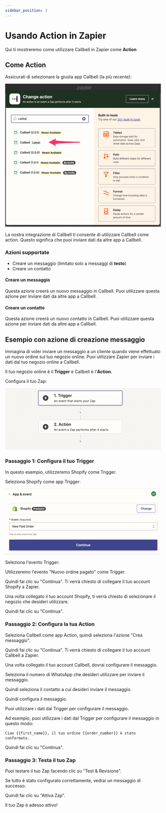 ```yaml
---
sidebar_position: 3
---
```


# Usando Action in Zapier

Qui ti mostreremo come utilizzare Callbell in Zapier come **Action**

## Come Action

Assicurati di selezionare la giusta app Callbell (la più recente):

![Integrazione di Callbell](../assets/select-action.png)

La nostra integrazione di Callbell ti consente di utilizzare Callbell come action. Questo significa che puoi inviare dati da altre app a Callbell.

### Azioni supportate

- Creare un messaggio (limitato solo a messaggi di **testo**)
- Creare un contatto

#### Creare un messaggio

Questa azione creerà un nuovo messaggio in Callbell.
Puoi utilizzare questa azione per inviare dati da altre app a Callbell.

#### Creare un contatto

Questa azione creerà un nuovo contatto in Callbell.
Puoi utilizzare questa azione per inviare dati da altre app a Callbell.

## Esempio con azione di creazione messaggio

Immagina di voler inviare un messaggio a un cliente quando viene effettuato un nuovo ordine sul tuo negozio online. Puoi utilizzare Zapier per inviare i dati dal tuo negozio online a Callbell.

Il tuo negozio online è il **Trigger** e Callbell è l'**Action**.

Configura il tuo Zap:

![Trigger e Azione di Zapier](../assets/trigger+action.png)

### Passaggio 1: Configura il tuo Trigger

In questo esempio, utilizzeremo Shopify come Trigger.

Seleziona Shopify come app Trigger:

![Trigger Shopify](../assets/select-shopify.png)

Seleziona l'evento Trigger:

Utilizzeremo l'evento "Nuovo ordine pagato" come Trigger.

Quindi fai clic su "Continua". Ti verrà chiesto di collegare il tuo account Shopify a Zapier.

Una volta collegato il tuo account Shopify, ti verrà chiesto di selezionare il negozio che desideri utilizzare.

Quindi fai clic su "Continua".

### Passaggio 2: Configura la tua Action

Seleziona Callbell come app Action, quindi seleziona l'azione "Crea messaggio".

Quindi fai clic su "Continua". Ti verrà chiesto di collegare il tuo account Callbell a Zapier.

Una volta collegato il tuo account Callbell, dovrai configurare il messaggio.

Seleziona il numero di WhatsApp che desideri utilizzare per inviare il messaggio.

Quindi seleziona il contatto a cui desideri inviare il messaggio.

Quindi configura il messaggio.

Puoi utilizzare i dati dal Trigger per configurare il messaggio.

Ad esempio, puoi utilizzare i dati dal Trigger per configurare il messaggio in questo modo:

```
Ciao {{first_name}}, il tuo ordine {{order_number}} è stato confermato.
```

Quindi fai clic su "Continua".

### Passaggio 3: Testa il tuo Zap

Puoi testare il tuo Zap facendo clic su "Test & Revisione".

Se tutto è stato configurato correttamente, vedrai un messaggio di successo.

Quindi fai clic su "Attiva Zap".

Il tuo Zap è adesso attivo!